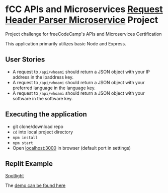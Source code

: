 # fCC APIs and Microservices [Request Header Parser Microservice](https://www.freecodecamp.org/learn/apis-and-microservices/apis-and-microservices-projects/request-header-parser-microservice) Project

Project challenge for freeCodeCamp's APIs and Microservices Certification

This application primarily utilizes basic Node and Express.

## User Stories
* A request to `/api/whoami` should return a JSON object with your IP address in the ipaddress key.
* A request to `/api/whoami` should return a JSON object with your preferred language in the language key.
* A request to `/api/whoami` should return a JSON object with your software in the software key.

## Executing the application
* git clone/download repo
* `cd` into local project directory
* `npm install`
* `npm start`
* Open [localhost:3000](http://localhost:3000) in browser (default port in settings)

## Replit Example
[Spotlight](https://replit.com/@allemandi/fCC-Request-Header-Parser-Microservice-Project)

The [demo can be found here](https://fCC-Request-Header-Parser-Microservice-Project.allemandi.repl.co)